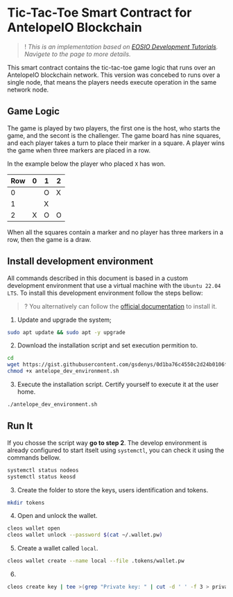 # Tic-Tac-Toe Smart Contract for AntelopeIO Blockchain

>! _This is an implementation based on [EOSIO Development Tutorials](https://developers.eos.io/welcome/v2.1/tutorials/tic-tac-toe-game-smart-contract-single-node). Navigete to the page to more details._

This smart contract contains the tic-tac-toe game logic that runs over an AntelopeIO blockchain network. This version was concebed to runs over a single node, that means the players needs execute operation in the same network node.

## Game Logic

The game is played by two players, the first one is the host, who starts the game, and the secont is the challenger. The game board has nine squares, and each player takes a turn to place their marker in a square. A player wins the game when three markers are placed in a row.

In the example below the player who placed `X` has won.

| Row |  0  |  1  |  2  |
|-----|-----|-----|-----|
|  0  |     |  O  |  X  |
|  1  |     |  X  |     |
|  2  |  X  |  O  |  O  |

When all the squares contain a marker and no player has three markers in a row, then the game is a draw.

## Install development environment

All commands described in this document is based in a custom development environment that use a virtual machine with the `Ubuntu 22.04 LTS`. To install this development environment follow the steps bellow: 

>? You alternatively can follow the [official documentation](https://docs.antelope.io/docs/latest/getting-started/development-environment/prerequisites) to install it.

1. Update and upgrade the system;

```sh
sudo apt update && sudo apt -y upgrade
```

2. Download the installation script and set execution permition to.

```sh
cd
wget https://gist.githubusercontent.com/gsdenys/0d1ba76c4550c2d24b0106f5ec3fb8dd/raw/472f42955305a903918e7f3901e70f8998b2be89/antelope_dev_environment.sh
chmod +x antelope_dev_environment.sh
```

3. Execute the installation script. Certify yourself to execute it at the user home.

```sh
./antelope_dev_environment.sh
```

## Run It

If you chosse the script way __go to step 2__. The develop environment is already configured to start itselt using `systemctl`, you can check it using the commands bellow.

```sh
systemctl status nodeos
systemctl status keosd
```

3. Create the folder to store the keys, users identification and tokens.

```sh
mkdir tokens
```

4. Open and unlock the wallet.

```sh
cleos wallet open
cleos wallet unlock --password $(cat ~/.wallet.pw)
```

5. Create a wallet called `local`.

```sh
cleos wallet create --name local --file .tokens/wallet.pw
```

6. 

```sh 
cleos create key | tee >(grep "Private key: " | cut -d ' ' -f 3 > private_key.txt) >(grep "Public key: " | cut -d ' ' -f 3 > public_key.txt)

```